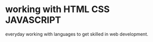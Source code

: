 # working with HTML CSS JAVASCRIPT
everyday working with languages to get skilled in web development.
